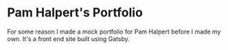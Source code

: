 <h1>
  Pam Halpert's Portfolio
</h1>

For some reason I made a mock portfolio for Pam Halpert before I made my own. It's a front end site built using Gatsby.